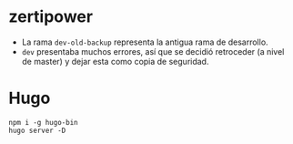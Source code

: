 # zertipower

- La rama `dev-old-backup` representa la antigua rama de desarrollo.
- `dev` presentaba muchos errores, así que se decidió retroceder (a nivel de master) y dejar esta como copia de seguridad.

# Hugo
```console
npm i -g hugo-bin
hugo server -D
```